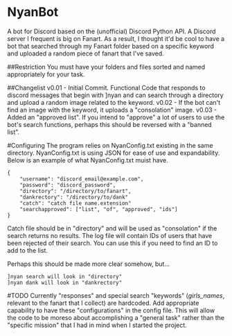 # NyanBot

A bot for Discord based on the (unofficial) Discord Python API. A Discord server I frequent is big on Fanart. As a result, I thought it'd be cool to have a bot that searched through my Fanart folder based on a specific keyword and uploaded a random piece of fanart that I've saved.

##Restriction
You must have your folders and files sorted and named appropriately for your task. 

##Changelist
v0.01 - Initial Commit. Functional Code that responds to discord messages that begin with ]nyan and can search through a directory and upload a random image related to the keyword.
v0.02 - If the bot can't find an image with the keyword, it uploads a "consolation" image.
v0.03 - Added an "approved list". If you intend to "approve" a lot of users to use the bot's search functions, perhaps this should be reversed with a "banned list".

#Configuring
The program relies on NyanConfig.txt existing in the same directory. NyanConfig.txt is using JSON for ease of use and expandability. Below is an example of what NyanConfig.txt muist have.
```
{
    "username": "discord_email@example.com",
    "password": "discord_password",
    "directory": "/directory/to/fanart",
    "dankrectory": "/directory/to/dank"
    "catch": "catch file name.extension"
    "searchapproved": ["list", "of", "approved", "ids"]
}
```
Catch file should be in "directory" and will be used as "consolation" if the search returns no results.
The log file will contain IDs of users that have been rejected of their search. You can use this if you need to find an ID to add to the list.

Perhaps this should be made more clear somehow, but...
```
]nyan search will look in "directory"
]nyan dank will look in "dankrectory"
```

#TODO
Currently "responses" and special search "keywords" (*girls_names*, relevant to the fanart that I collect) are hardcoded. Add appropriate capability to have these "configurations" in the config file. This will allow the code to be moreso about accomplishing a "general task" rather than the "specific mission" that I had in mind when I started the project.
